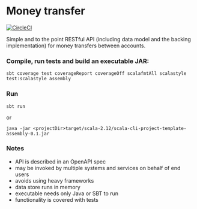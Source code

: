 # Money transfer

[![CircleCI](https://circleci.com/gh/grigoriy/payments.svg?style=svg&circle-token=9d58a536f8ad651fec9d02d4be0a8d5637d93f71)](https://circleci.com/gh/grigoriy/payments)

Simple and to the point RESTful API (including data model and the backing
implementation) for money transfers between accounts.

### Compile, run tests and build an executable JAR:
```
sbt coverage test coverageReport coverageOff scalafmtAll scalastyle test:scalastyle assembly
```

### Run
```
sbt run
```
or
```
java -jar <projectDir>target/scala-2.12/scala-cli-project-template-assembly-0.1.jar
```

### Notes
* API is described in an OpenAPI spec
* may be invoked by multiple systems and services on behalf of end users
* avoids using heavy frameworks
* data store runs in memory
* executable needs only Java or SBT to run
* functionality is covered with tests
